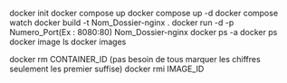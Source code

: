 docker init
docker compose up
docker compose up -d
docker compose watch
docker build -t Nom_Dossier-nginx .
docker run -d -p Numero_Port(Ex : 8080:80) Nom_Dossier-nginx
docker ps -a
docker ps
docker image ls
docker images

docker rm CONTAINER_ID (pas besoin de tous marquer les chiffres seulement les premier suffise)
docker rmi IMAGE_ID